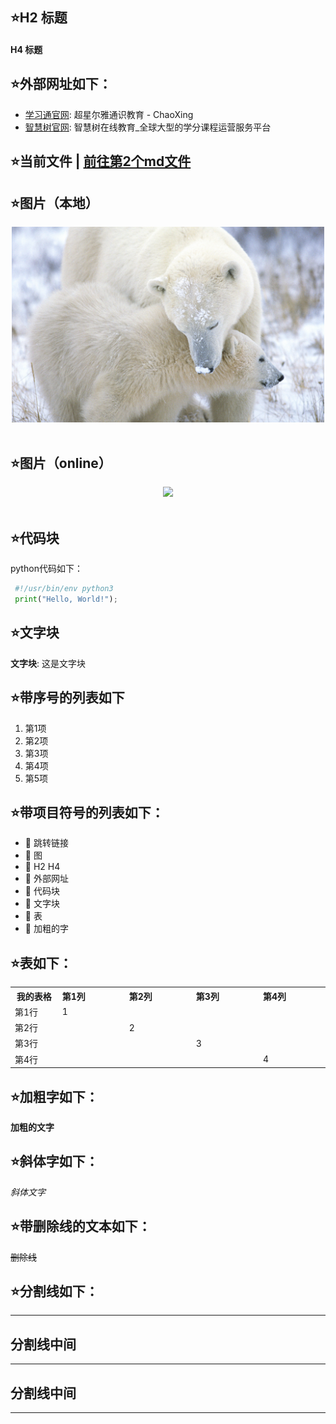 ## :star:H2 标题

#### H4 标题

## :star:外部网址如下：
- [学习通官网](http://www.chaoxing.com/): 超星尔雅通识教育 - ChaoXing
- [智慧树官网](https://www.zhihuishu.com/): 智慧树在线教育_全球大型的学分课程运营服务平台

## :star:当前文件 | [前往第2个md文件](2.md) 

## :star:图片（本地）

<div align="center">
  <img src="imgs\R-C.jpg" width="500"/>  
  <div>&nbsp;</div>
</div>

## :star:图片（online）
<div align="center">
  <img src="https://tse1-mm.cn.bing.net/th/id/R-C.cb1f4f6f263ec86bb8f8ebf5564c1fa8?rik=NE2Eyr%2frVWfQbQ&riu=http%3a%2f%2fwww.dnzhuti.com%2fuploads%2fallimg%2f160524%2f95-160524164P7.jpg&ehk=XUKuSTrFUQSULiVryJgkCy2i%2fZEcR4ET3afFYINV3xg%3d&risl=&pid=ImgRaw&r=0" width="500"/>  
  <div>&nbsp;</div>
</div>


## :star:代码块
python代码如下：

   ```python
    #!/usr/bin/env python3
    print("Hello, World!");
   ```

## :star:文字块
**文字块**: 这是文字块


## :star:带序号的列表如下
1. 第1项
2. 第2项
3. 第3项
4. 第4项
5. 第5项


## :star:带项目符号的列表如下：
- 📢 跳转链接
- 📢 图
- 📢 H2 H4
- 📢 外部网址
- 📢 代码块
- 📢 文字块
- 📢 表
- 📢 加粗的字


## :star:表如下：

<table class="docutils">
  <tbody>
    <tr>
      <th width="78"> 我的表格 </th>
      <th valign="bottom" align="left" width="120">第1列</th>
      <th valign="bottom" align="left" width="120">第2列</th>
      <th valign="bottom" align="left" width="120">第3列</th>
      <th valign="bottom" align="left" width="120">第4列</th>
    </tr>
    <tr>
      <td align="left">第1行</td>
      <td align="left"> 1</td>
      <td align="left"> </td>
      <td align="left"></td>
      <td align="left"></td>
    </tr>
    <tr>
      <td align="left">第2行</td>
      <td align="left"></td>
      <td align="left">2 </td>
      <td align="left"> </td>
      <td align="left"> </td>
    </tr>
    <tr>
      <td align="left">第3行</td>
      <td align="left"></td>
      <td align="left"> </td>
      <td align="left"> 3</td>
      <td align="left"> </td>
    </tr>
    <tr>
      <td align="left">第4行</td>
      <td align="left"></td>
      <td align="left"> </td>
      <td align="left"> </td>
      <td align="left">4 </td>
    </tr>
  </tbody>
</table>


## :star:加粗字如下：
**加粗的文字** 

## :star:斜体字如下：
*斜体文字* 

## :star:带删除线的文本如下：
~~删除线~~

## :star:分割线如下：
***
分割线中间
---
***
分割线中间
---
***

